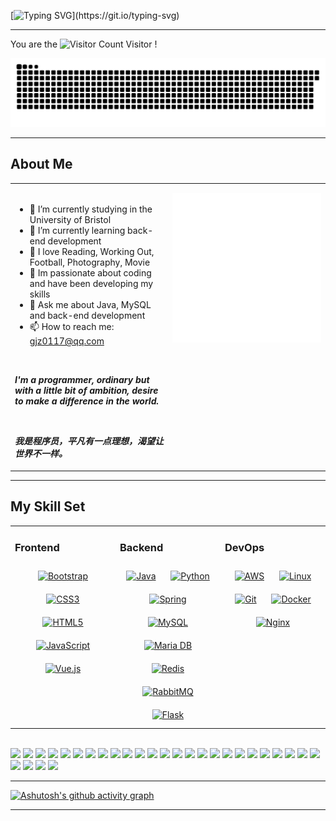 [![Typing SVG](https://readme-typing-svg.demolab.com?font=Fira+Code&weight=500&size=28&duration=6000&pause=2000&center=true&random=false&width=1000&height=80&lines=System.out.println(%22Hello+World!%22);Welcome+to+My+Github+Homepage!)](https://git.io/typing-svg)

---

You are the ![Visitor Count](https://profile-counter.glitch.me/GJZ0117/count.svg) Visitor !

![](https://github.com/GJZ0117/GJZ0117/blob/main/assets/github-snake.svg)

---

## About Me

<table><tr><td valign="top" width="50%">

</br>

+ 🔭 I’m currently studying in the University of Bristol
+ 🌱 I’m currently learning back-end development
+ 🤔 I love Reading, Working Out, Football, Photography, Movie
+ 😬 Im passionate about coding and have been developing my skills
+ 💬 Ask me about Java, MySQL and back-end development
+ 📫 How to reach me: gjz0117@qq.com

</br>

***I'm a programmer, ordinary but with a little bit of ambition, desire to make a difference in the world.***

</br>

***我是程序员，平凡有一点理想，渴望让世界不一样。***

</td><td valign="top" width="50%">

![Metrics](/github-metrics.svg)

</td></tr></table> 

---

## My Skill Set  
<table><tr><td valign="top" width="33%">
  
### Frontend  
<div align="center">  
<a href="https://getbootstrap.com/docs/3.4/javascript/" target="_blank"><img style="margin: 10px" src="https://profilinator.rishav.dev/skills-assets/bootstrap-plain.svg" alt="Bootstrap" height="50" /></a>  
<a href="https://www.w3schools.com/css/" target="_blank"><img style="margin: 10px" src="https://profilinator.rishav.dev/skills-assets/css3-original-wordmark.svg" alt="CSS3" height="50" /></a>  
<a href="https://en.wikipedia.org/wiki/HTML5" target="_blank"><img style="margin: 10px" src="https://profilinator.rishav.dev/skills-assets/html5-original-wordmark.svg" alt="HTML5" height="50" /></a>  
<a href="https://www.javascript.com/" target="_blank"><img style="margin: 10px" src="https://profilinator.rishav.dev/skills-assets/javascript-original.svg" alt="JavaScript" height="50" /></a>  
<a href="https://vuejs.org/" target="_blank"><img style="margin: 10px" src="https://profilinator.rishav.dev/skills-assets/vuejs-original-wordmark.svg" alt="Vue.js" height="50" /></a>  
</div>
</td><td valign="top" width="33%">

### Backend  
<div align="center">
<a href="https://www.java.com/" target="_blank"><img style="margin: 10px" src="https://profilinator.rishav.dev/skills-assets/java-original-wordmark.svg" alt="Java" height="50" /></a>  
<a href="https://www.python.org/" target="_blank"><img style="margin: 10px" src="https://profilinator.rishav.dev/skills-assets/python-original.svg" alt="Python" height="50" /></a>  
<a href="https://docs.spring.io/spring-framework/docs/3.0.x/reference/expressions.html#:~:text=The%20Spring%20Expression%20Language%20(SpEL,and%20basic%20string%20templating%20functionality." target="_blank"><img style="margin: 10px" src="https://profilinator.rishav.dev/skills-assets/springio-icon.svg" alt="Spring" height="50" /></a>  
<a href="https://www.mysql.com/" target="_blank"><img style="margin: 10px" src="https://profilinator.rishav.dev/skills-assets/mysql-original-wordmark.svg" alt="MySQL" height="50" /></a>  
<a href="https://mariadb.org/" target="_blank"><img style="margin: 10px" src="https://profilinator.rishav.dev/skills-assets/mariadb.png" alt="Maria DB" height="50" /></a>  
<a href="https://redis.io/" target="_blank"><img style="margin: 10px" src="https://profilinator.rishav.dev/skills-assets/redis-original-wordmark.svg" alt="Redis" height="50" /></a>  
<a href="https://www.rabbitmq.com/" target="_blank"><img style="margin: 10px" src="https://profilinator.rishav.dev/skills-assets/rabbitmq-icon.svg" alt="RabbitMQ" height="50" /></a>  
<a href="https://flask.palletsprojects.com/" target="_blank"><img style="margin: 10px" src="https://profilinator.rishav.dev/skills-assets/flask.png" alt="Flask" height="50" /></a>  
</div>
</td><td valign="top" width="33%">
  
### DevOps  
<div align="center">  
<a href="https://aws.amazon.com/" target="_blank"><img style="margin: 10px" src="https://profilinator.rishav.dev/skills-assets/amazonwebservices-original-wordmark.svg" alt="AWS" height="50" /></a>  
<a href="https://www.linux.org/" target="_blank"><img style="margin: 10px" src="https://profilinator.rishav.dev/skills-assets/linux-original.svg" alt="Linux" height="50" /></a>  
<a href="https://github.com/" target="_blank"><img style="margin: 10px" src="https://profilinator.rishav.dev/skills-assets/git-scm-icon.svg" alt="Git" height="50" /></a>  
<a href="https://www.docker.com/" target="_blank"><img style="margin: 10px" src="https://profilinator.rishav.dev/skills-assets/docker-original-wordmark.svg" alt="Docker" height="50" /></a>  
<a href="https://www.nginx.com/" target="_blank"><img style="margin: 10px" src="https://profilinator.rishav.dev/skills-assets/nginx-original.svg" alt="Nginx" height="50" /></a>  
</div>
</td></tr></table>  

</br>

<span > 
  <img src="https://img.shields.io/badge/Java-orange" /> 
  <img src="https://img.shields.io/badge/Python-blue" />
  <img src="https://img.shields.io/badge/Linux-grey" />
  <img src="https://img.shields.io/badge/MySQL-blue" />
  <img src="https://img.shields.io/badge/Mybatis-grey" /> 
  <img src="https://img.shields.io/badge/Spring-green" />
  <img src="https://img.shields.io/badge/Spring MVC-green" />
  <img src="https://img.shields.io/badge/Spring Boot-green" />
  <img src="https://img.shields.io/badge/Spring Cloud-green" />
  <img src="https://img.shields.io/badge/RPC-blue" />
  <img src="https://img.shields.io/badge/Junit-black" />
  <img src="https://img.shields.io/badge/JUC-orange" />
  <img src="https://img.shields.io/badge/JVM-orange" />
  <img src="https://img.shields.io/badge/Redis-red" />
  <img src="https://img.shields.io/badge/RabbitMQ-orange" />
  <img src="https://img.shields.io/badge/Maven-green" />
  <img src="https://img.shields.io/badge/NIO-red" />
  <img src="https://img.shields.io/badge/Cloud Computing-blue" />
  <img src="https://img.shields.io/badge/Git-grey" />
  <img src="https://img.shields.io/badge/Nginx-green" />
  <img src="https://img.shields.io/badge/Docker-blue" />
  <img src="https://img.shields.io/badge/OSS-black" />
  <img src="https://img.shields.io/badge/XML-red" />
  <img src="https://img.shields.io/badge/HTML-green" />
  <img src="https://img.shields.io/badge/CSS-orange" />
  <img src="https://img.shields.io/badge/Javascript-yellow" />
  <img src="https://img.shields.io/badge/Vue-green" />
  <img src="https://img.shields.io/badge/Bootstrap-grey" />
  <img src="https://img.shields.io/badge/Axios-blue" />
</span>

---

[![Ashutosh's github activity graph](https://github-readme-activity-graph.vercel.app/graph?username=GJZ0117&theme=react-dark)](https://github.com/ashutosh00710/github-readme-activity-graph)

---
